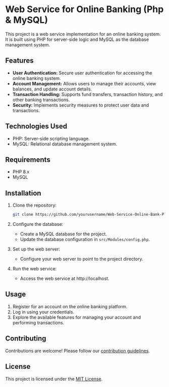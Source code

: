 # Web Service for Online Banking (Php & MySQL)

This project is a web service implementation for an online banking system. It is built using PHP for server-side logic and MySQL as the database management system.

## Features

- **User Authentication:** Secure user authentication for accessing the online banking system.
- **Account Management:** Allows users to manage their accounts, view balances, and update account details.
- **Transaction Handling:** Supports fund transfers, transaction history, and other banking transactions.
- **Security:** Implements security measures to protect user data and transactions.

## Technologies Used

- PHP: Server-side scripting language.
- MySQL: Relational database management system.

## Requirements

- PHP 8.x
- MySQL

## Installation

1. Clone the repository:

   ```bash
   git clone https://github.com/yourusername/Web-Service-Online-Bank-Php-MySQL.git
   ```

2. Configure the database:

   - Create a MySQL database for the project.
   - Update the database configuration in `src/Modules/config.php`.

3. Set up the web server:

   - Configure your web server to point to the project directory.

4. Run the web service:

   - Access the web service at http://localhost.

## Usage

1. Register for an account on the online banking platform.
2. Log in using your credentials.
3. Explore the available features for managing your account and performing transactions.

## Contributing

Contributions are welcome! Please follow our [contribution guidelines](CONTRIBUTING.md).

## License

This project is licensed under the [MIT License](LICENSE).
